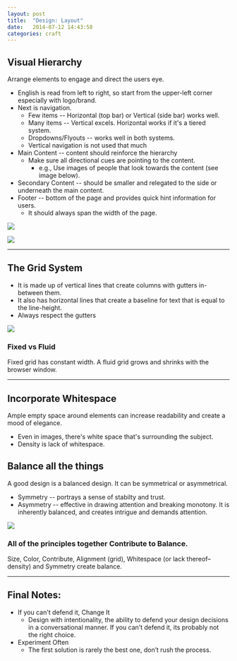 ```yaml
---
layout: post
title:  "Design: Layout"
date:   2014-07-12 14:43:58
categories: craft
---
```


## Visual Hierarchy
Arrange elements to engage and direct the users eye.

* English is read from left to right, so start from the upper-left corner especially with logo/brand.
* Next is navigation.
  * Few items -- Horizontal (top bar) or Vertical (side bar) works well.
  * Many items -- Vertical excels.  Horizontal works if it's a tiered system.
  * Dropdowns/Flyouts -- works well in both systems.
  * Vertical navigation is not used that much
* Main Content -- content should reinforce the hierarchy
  * Make sure all directional cues are pointing to the content.
      * e.g., Use images of people that look towards the content (see image below).
* Secondary Content -- should be smaller and relegated to the side or underneath the main content.
* Footer -- bottom of the page and provides quick hint information for users. 
  * It should always span the width of the page.

![](http://i.imgur.com/zZesJtv.png)

![](http://i.imgur.com/9BaPcDn.png)

---


## The Grid System
* It is made up of vertical lines that create columns with gutters in-between them.
* It also has horizontal lines that create a baseline for text that is equal to the line-height.
* Always respect the gutters

![](http://i.imgur.com/yoArX79.png)


### Fixed vs Fluid
Fixed grid has constant width.  A fluid grid grows and shrinks with the browser window.

---

## Incorporate Whitespace

Ample empty space around elements can increase readability and create a mood of elegance.

* Even in images, there's white space that's surrounding the subject.
* Density is lack of whitespace.


## Balance all the things
A good design is a balanced design.  It can be symmetrical or asymmetrical.

* Symmetry -- portrays a sense of stabilty and trust.
* Asymmetry -- effective in drawing attention and breaking monotony.  It is inherently balanced, and creates intrigue and demands attention.  

![](http://i.imgur.com/gmGesNH.png)

### All of the principles together Contribute to Balance.
Size, Color, Contribute, Alignment (grid), Whitespace (or lack thereof–density) and Symmetry create balance.


---

## Final Notes:

* If you can't defend it, Change It
  * Design with intentionality, the ability to defend your design decisions in a conversational manner. If you can’t defend it, its probably not the right choice.
* Experiment Often
  * The first solution is rarely the best one, don’t rush the process.